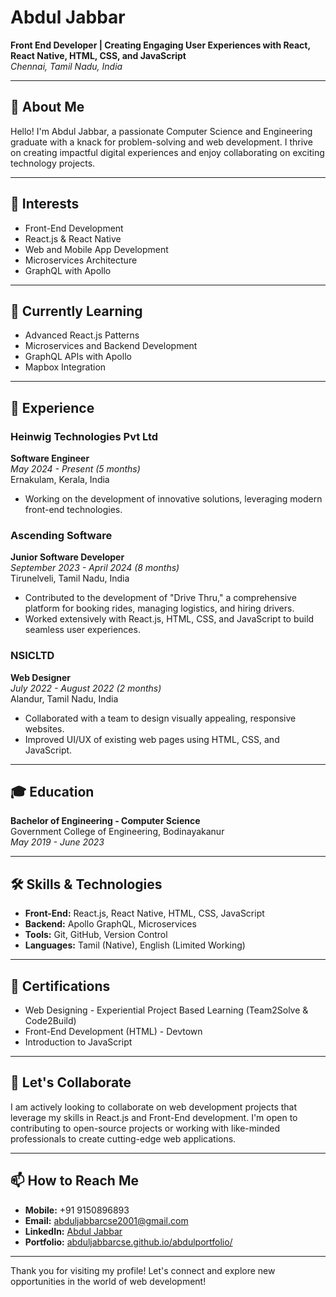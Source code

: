 # Abdul Jabbar

**Front End Developer | Creating Engaging User Experiences with React, React Native, HTML, CSS, and JavaScript**  
*Chennai, Tamil Nadu, India*

---

## 👋 About Me

Hello! I'm Abdul Jabbar, a passionate Computer Science and Engineering graduate with a knack for problem-solving and web development. I thrive on creating impactful digital experiences and enjoy collaborating on exciting technology projects.

---

## 👀 Interests

- Front-End Development
- React.js & React Native
- Web and Mobile App Development
- Microservices Architecture
- GraphQL with Apollo

---

## 🌱 Currently Learning

- Advanced React.js Patterns
- Microservices and Backend Development
- GraphQL APIs with Apollo
- Mapbox Integration

---

## 💼 Experience

### Heinwig Technologies Pvt Ltd  
**Software Engineer**  
*May 2024 - Present (5 months)*  
Ernakulam, Kerala, India  
- Working on the development of innovative solutions, leveraging modern front-end technologies.

### Ascending Software  
**Junior Software Developer**  
*September 2023 - April 2024 (8 months)*  
Tirunelveli, Tamil Nadu, India  
- Contributed to the development of "Drive Thru," a comprehensive platform for booking rides, managing logistics, and hiring drivers.
- Worked extensively with React.js, HTML, CSS, and JavaScript to build seamless user experiences.

### NSICLTD  
**Web Designer**  
*July 2022 - August 2022 (2 months)*  
Alandur, Tamil Nadu, India  
- Collaborated with a team to design visually appealing, responsive websites.
- Improved UI/UX of existing web pages using HTML, CSS, and JavaScript.

---

## 🎓 Education

**Bachelor of Engineering - Computer Science**  
Government College of Engineering, Bodinayakanur  
*May 2019 - June 2023*

---

## 🛠️ Skills & Technologies

- **Front-End:** React.js, React Native, HTML, CSS, JavaScript
- **Backend:** Apollo GraphQL, Microservices
- **Tools:** Git, GitHub, Version Control
- **Languages:** Tamil (Native), English (Limited Working)

---

## 🏅 Certifications

- Web Designing - Experiential Project Based Learning (Team2Solve & Code2Build)
- Front-End Development (HTML) - Devtown
- Introduction to JavaScript

---

## 💞️ Let's Collaborate

I am actively looking to collaborate on web development projects that leverage my skills in React.js and Front-End development. I'm open to contributing to open-source projects or working with like-minded professionals to create cutting-edge web applications.

---

## 📫 How to Reach Me

- **Mobile:** +91 9150896893  
- **Email:** [abduljabbarcse2001@gmail.com](mailto:abduljabbarcse2001@gmail.com)  
- **LinkedIn:** [Abdul Jabbar](https://www.linkedin.com/in/abduljabbar-427331288)  
- **Portfolio:** [abduljabbarcse.github.io/abdulportfolio/](https://abduljabbarcse.github.io/abdulportfolio/)

---

Thank you for visiting my profile! Let's connect and explore new opportunities in the world of web development!
